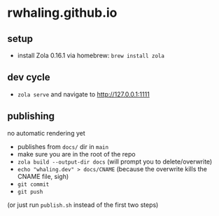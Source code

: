 # rwhaling.github.io

## setup
- install Zola 0.16.1 via homebrew: `brew install zola`

## dev cycle
- `zola serve` and navigate to http://127.0.0.1:1111

## publishing
no automatic rendering yet
- publishes from `docs/` dir in `main`
- make sure you are in the root of the repo
- `zola build --output-dir docs` (will prompt you to delete/overwrite)
- `echo "whaling.dev" > docs/CNAME` (because the overwrite kills the CNAME file, sigh)
- `git commit`
- `git push`

(or just run `publish.sh` instead of the first two steps)
